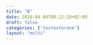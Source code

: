 ```yaml
---
title: "B"
date: 2018-04-04T09:12:19+02:00
draft: false
categories: ['testosterone']
layout: "multi"
---
```


